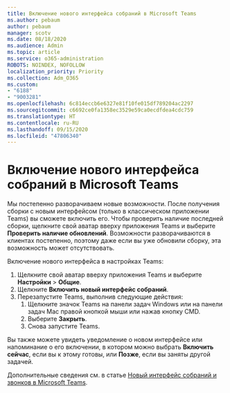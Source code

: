```yaml
---
title: Включение нового интерфейса собраний в Microsoft Teams
ms.author: pebaum
author: pebaum
manager: scotv
ms.date: 08/18/2020
ms.audience: Admin
ms.topic: article
ms.service: o365-administration
ROBOTS: NOINDEX, NOFOLLOW
localization_priority: Priority
ms.collection: Adm_O365
ms.custom:
- "6188"
- "9003281"
ms.openlocfilehash: 6c814eccb6e6327e81f10fe015df789204ac2297
ms.sourcegitcommit: c6692ce0fa1358ec3529e59ca0ecdfdea4cdc759
ms.translationtype: HT
ms.contentlocale: ru-RU
ms.lasthandoff: 09/15/2020
ms.locfileid: "47806340"
---
```

# <a name="enable-the-new-meeting-experience-in-microsoft-teams"></a>Включение нового интерфейса собраний в Microsoft Teams

Мы постепенно разворачиваем новые возможности. После получения сборки с новым интерфейсом (только в классическом приложении Teams) вы сможете включить его. Чтобы проверить наличие последней сборки, щелкните свой аватар вверху приложения Teams и выберите **Проверить наличие обновлений**. Возможности разворачиваются в клиентах постепенно, поэтому даже если вы уже обновили сборку, эта возможность может отсутствовать.  

Включение нового интерфейса в настройках Teams:

1. Щелкните свой аватар вверху приложения Teams и выберите **Настройки** >  **Общие**. 
2. Щелкните **Включить новый интерфейс собраний**.
3. Перезапустите Teams, выполнив следующие действия:
    1. Щелкните значок Teams на панели задач Windows или на панели задач Mac правой кнопкой мыши или нажав кнопку CMD.
    2. Выберите **Закрыть**.
    3. Снова запустите Teams.

Вы также можете увидеть уведомление о новом интерфейсе или напоминание о его включении, в котором можно выбрать **Включить сейчас**, если вы к этому готовы, или **Позже**, если вы заняты другой задачей.  

Дополнительные сведения см. в статье [Новый интерфейс собраний и звонков в Microsoft Teams](https://techcommunity.microsoft.com/t5/microsoft-teams-blog/new-meeting-and-calling-experience-in-microsoft-teams/ba-p/1537581).